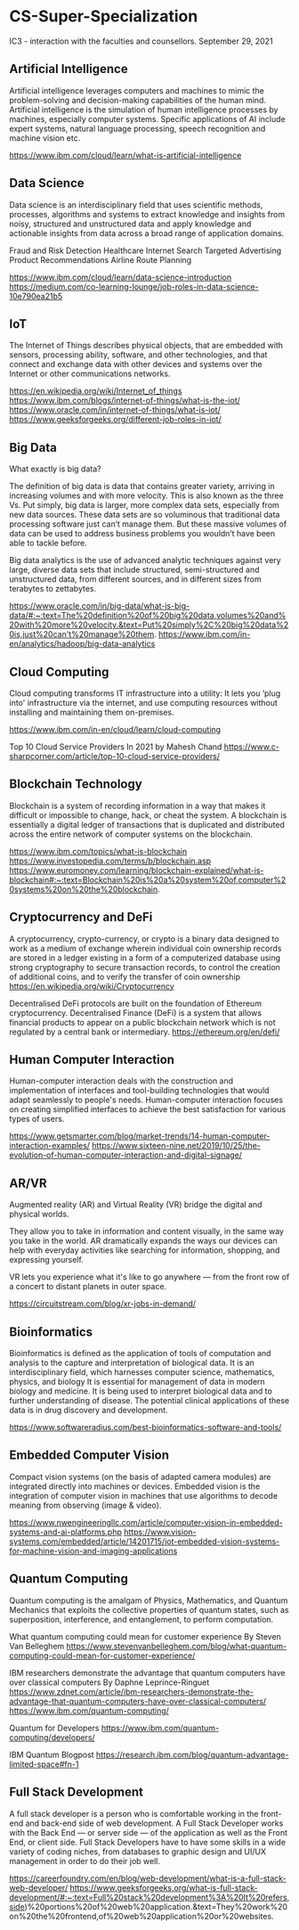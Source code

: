 # CS-Super-Specialization
IC3 - interaction with the faculties and counsellors. September 29, 2021


## Artificial Intelligence
Artificial intelligence leverages computers and machines to mimic the problem-solving and decision-making capabilities of the human mind.
Artificial intelligence is the simulation of human intelligence processes by machines, especially computer systems. 
Specific applications of AI include expert systems, natural language processing, speech recognition and machine vision etc.

https://www.ibm.com/cloud/learn/what-is-artificial-intelligence


## Data Science
Data science is an interdisciplinary field that uses scientific methods, processes, algorithms and systems to extract knowledge and insights from noisy, structured and unstructured data and apply knowledge and actionable insights from data across a broad range of application domains.

Fraud and Risk Detection
Healthcare
Internet Search
Targeted Advertising
Product Recommendations
Airline Route Planning

https://www.ibm.com/cloud/learn/data-science-introduction
https://medium.com/co-learning-lounge/job-roles-in-data-science-10e790ea21b5

## IoT
The Internet of Things describes physical objects, that are embedded with sensors, processing ability, software, and other technologies, and that connect and exchange data with other devices and systems over the Internet or other communications networks.

https://en.wikipedia.org/wiki/Internet_of_things
https://www.ibm.com/blogs/internet-of-things/what-is-the-iot/
https://www.oracle.com/in/internet-of-things/what-is-iot/
https://www.geeksforgeeks.org/different-job-roles-in-iot/

## Big Data 
What exactly is big data?

The definition of big data is data that contains greater variety, arriving in increasing volumes and with more velocity. This is also known as the three Vs.
Put simply, big data is larger, more complex data sets, especially from new data sources. These data sets are so voluminous that traditional data processing software just can’t manage them. But these massive volumes of data can be used to address business problems you wouldn’t have been able to tackle before.

Big data analytics is the use of advanced analytic techniques against very large, diverse data sets that include structured, semi-structured and unstructured data, from different sources, and in different sizes from terabytes to zettabytes.

https://www.oracle.com/in/big-data/what-is-big-data/#:~:text=The%20definition%20of%20big%20data,volumes%20and%20with%20more%20velocity.&text=Put%20simply%2C%20big%20data%20is,just%20can't%20manage%20them.
https://www.ibm.com/in-en/analytics/hadoop/big-data-analytics


## Cloud Computing
Cloud computing transforms IT infrastructure into a utility: It lets you ‘plug into' infrastructure via the internet, and use computing resources without installing and maintaining them on-premises.

https://www.ibm.com/in-en/cloud/learn/cloud-computing

Top 10 Cloud Service Providers In 2021 by Mahesh Chand
https://www.c-sharpcorner.com/article/top-10-cloud-service-providers/


## Blockchain Technology
Blockchain is a system of recording information in a way that makes it difficult or impossible to change, hack, or cheat the system. A blockchain is essentially a digital ledger of transactions that is duplicated and distributed across the entire network of computer systems on the blockchain.

https://www.ibm.com/topics/what-is-blockchain
https://www.investopedia.com/terms/b/blockchain.asp
https://www.euromoney.com/learning/blockchain-explained/what-is-blockchain#:~:text=Blockchain%20is%20a%20system%20of,computer%20systems%20on%20the%20blockchain.


## Cryptocurrency and DeFi
A cryptocurrency, crypto-currency, or crypto is a binary data designed to work as a medium of exchange wherein individual coin ownership records are stored in a ledger existing in a form of a computerized database using strong cryptography to secure transaction records, to control the creation of additional coins, and to verify the transfer of coin ownership
https://en.wikipedia.org/wiki/Cryptocurrency

Decentralised DeFi protocols are built on the foundation of Ethereum cryptocurrency. Decentralised Finance (DeFi) is a system that allows financial products to appear on a public blockchain network which is not regulated by a central bank or intermediary.
https://ethereum.org/en/defi/


## Human Computer Interaction
Human-computer interaction deals with the construction and implementation of interfaces and tool-building technologies that would adapt seamlessly to people's needs. 
Human-computer interaction focuses on creating simplified interfaces to achieve the best satisfaction for various types of users. 

https://www.getsmarter.com/blog/market-trends/14-human-computer-interaction-examples/
https://www.sixteen-nine.net/2019/10/25/the-evolution-of-human-computer-interaction-and-digital-signage/

## AR/VR
Augmented reality (AR) and Virtual Reality (VR) bridge the digital and physical worlds. 

They allow you to take in information and content visually, in the same way you take in the world. 
AR dramatically expands the ways our devices can help with everyday activities like searching for information, shopping, and expressing yourself. 

VR lets you experience what it's like to go anywhere — from the front row of a concert to distant planets in outer space.

https://circuitstream.com/blog/xr-jobs-in-demand/


## Bioinformatics
Bioinformatics is defined as the application of tools of computation and analysis to the capture and interpretation of biological data. It is an interdisciplinary field, which harnesses computer science, mathematics, physics, and biology
It is essential for management of data in modern biology and medicine. 
It is being used to interpret biological data and to further understanding of disease. 
The potential clinical applications of these data is in drug discovery and development.

https://www.softwareradius.com/best-bioinformatics-software-and-tools/


## Embedded Computer Vision
Compact vision systems (on the basis of adapted camera modules) are integrated directly into machines or devices.
Embedded vision is the integration of computer vision in machines that use algorithms to decode meaning from observing (image & video).	

https://www.nwengineeringllc.com/article/computer-vision-in-embedded-systems-and-ai-platforms.php
https://www.vision-systems.com/embedded/article/14201715/iot-embedded-vision-systems-for-machine-vision-and-imaging-applications

## Quantum Computing
Quantum computing is the amalgam of Physics, Mathematics, and Quantum Mechanics that exploits the collective properties of quantum states, such as superposition, interference, and entanglement, to perform computation.

What quantum computing could mean for customer experience By Steven Van Belleghem
https://www.stevenvanbelleghem.com/blog/what-quantum-computing-could-mean-for-customer-experience/

IBM researchers demonstrate the advantage that quantum computers have over classical computers By Daphne Leprince-Ringuet
https://www.zdnet.com/article/ibm-researchers-demonstrate-the-advantage-that-quantum-computers-have-over-classical-computers/
https://www.ibm.com/quantum-computing/

Quantum for Developers
https://www.ibm.com/quantum-computing/developers/

IBM Quantum Blogpost
https://research.ibm.com/blog/quantum-advantage-limited-space#fn-1

## Full Stack Development
A full stack developer is a person who is comfortable working in the front-end and back-end side of web development. 
A Full Stack Developer works with the Back End — or server side — of the application as well as the Front End, or client side. 
Full Stack Developers have to have some skills in a wide variety of coding niches, from databases to graphic design and UI/UX management in order to do their job well.

https://careerfoundry.com/en/blog/web-development/what-is-a-full-stack-web-developer/
https://www.geeksforgeeks.org/what-is-full-stack-development/#:~:text=Full%20stack%20development%3A%20It%20refers,side)%20portions%20of%20web%20application.&text=They%20work%20on%20the%20frontend,of%20web%20application%20or%20websites.

